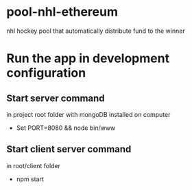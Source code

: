 # pool-nhl-ethereum

nhl hockey pool that automatically distribute fund to the winner

# Run the app in development configuration
## Start server command

in project root folder with mongoDB installed on computer

- Set PORT=8080 && node bin/www

## Start client server command

in root/client folder

- npm start 
